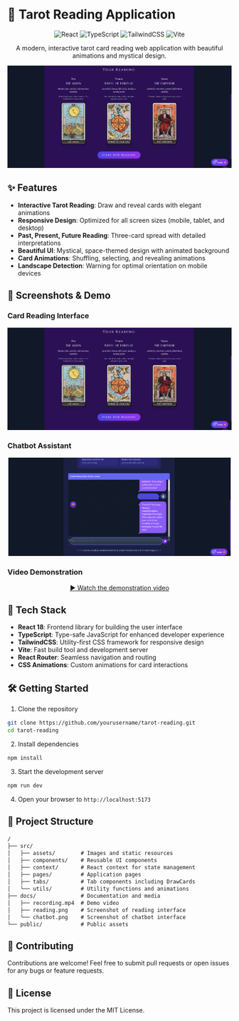 # 🔮 Tarot Reading Application

<div align="center">

![React](https://img.shields.io/badge/React-18-61DAFB?style=for-the-badge&logo=react)
![TypeScript](https://img.shields.io/badge/TypeScript-4.9-3178C6?style=for-the-badge&logo=typescript)
![TailwindCSS](https://img.shields.io/badge/TailwindCSS-3-06B6D4?style=for-the-badge&logo=tailwindcss)
![Vite](https://img.shields.io/badge/Vite-4-646CFF?style=for-the-badge&logo=vite)

A modern, interactive tarot card reading web application with beautiful animations and mystical design.

<img src="docs/reading.png" alt="Tarot Reading Screenshot" width="600">

</div>

## ✨ Features

- **Interactive Tarot Reading**: Draw and reveal cards with elegant animations
- **Responsive Design**: Optimized for all screen sizes (mobile, tablet, and desktop)
- **Past, Present, Future Reading**: Three-card spread with detailed interpretations
- **Beautiful UI**: Mystical, space-themed design with animated background
- **Card Animations**: Shuffling, selecting, and revealing animations
- **Landscape Detection**: Warning for optimal orientation on mobile devices

## 📱 Screenshots & Demo

### Card Reading Interface

<div align="center">
  <img src="docs/reading.png" alt="Tarot Card Reading" width="600">
</div>

### Chatbot Assistant

<div align="center">
  <img src="docs/chatbot.png" alt="Tarot Chatbot" width="500">
</div>

### Video Demonstration

<div align="center">
  
  [▶️ Watch the demonstration video](docs/recording.mp4)
  
</div>

## 🚀 Tech Stack

- **React 18**: Frontend library for building the user interface
- **TypeScript**: Type-safe JavaScript for enhanced developer experience
- **TailwindCSS**: Utility-first CSS framework for responsive design
- **Vite**: Fast build tool and development server
- **React Router**: Seamless navigation and routing
- **CSS Animations**: Custom animations for card interactions

## 🛠️ Getting Started

1. Clone the repository
```bash
git clone https://github.com/yourusername/tarot-reading.git
cd tarot-reading
```

2. Install dependencies
```bash
npm install
```

3. Start the development server
```bash
npm run dev
```

4. Open your browser to `http://localhost:5173`

## 📁 Project Structure

```
/
├── src/
│   ├── assets/        # Images and static resources
│   ├── components/    # Reusable UI components
│   ├── context/       # React context for state management
│   ├── pages/         # Application pages
│   ├── tabs/          # Tab components including DrawCards
│   └── utils/         # Utility functions and animations
├── docs/              # Documentation and media
│   ├── recording.mp4  # Demo video
│   ├── reading.png    # Screenshot of reading interface
│   └── chatbot.png    # Screenshot of chatbot interface
└── public/            # Public assets
```

## 🤝 Contributing

Contributions are welcome! Feel free to submit pull requests or open issues for any bugs or feature requests.

## 📄 License

This project is licensed under the MIT License. 